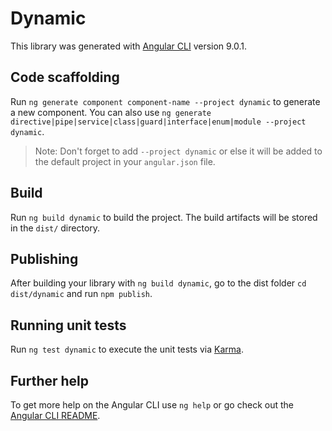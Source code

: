 # Dynamic

This library was generated with [Angular CLI](https://github.com/angular/angular-cli) version 9.0.1.

## Code scaffolding

Run `ng generate component component-name --project dynamic` to generate a new component. You can also use `ng generate directive|pipe|service|class|guard|interface|enum|module --project dynamic`.
> Note: Don't forget to add `--project dynamic` or else it will be added to the default project in your `angular.json` file. 

## Build

Run `ng build dynamic` to build the project. The build artifacts will be stored in the `dist/` directory.

## Publishing

After building your library with `ng build dynamic`, go to the dist folder `cd dist/dynamic` and run `npm publish`.

## Running unit tests

Run `ng test dynamic` to execute the unit tests via [Karma](https://karma-runner.github.io).

## Further help

To get more help on the Angular CLI use `ng help` or go check out the [Angular CLI README](https://github.com/angular/angular-cli/blob/master/README.md).
